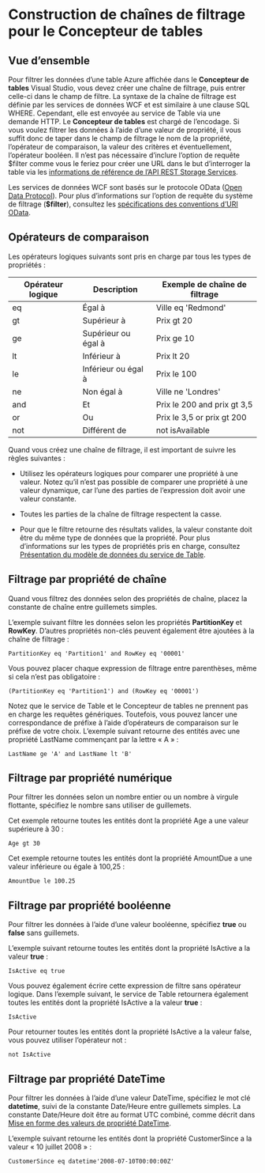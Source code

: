 <properties
   pageTitle="Construction de chaînes de filtrage pour le Concepteur de tables | Microsoft Azure"
   description="Construction de chaînes de filtrage pour le Concepteur de tables"
   services="visual-studio-online"
   documentationCenter="na"
   authors="TomArcher"
   manager="douge"
   editor="" />
<tags
   ms.service="storage"
   ms.devlang="multiple"
   ms.topic="article"
   ms.tgt_pltfrm="na"
   ms.workload="na"
   ms.date="12/18/2015"
   ms.author="tarcher" />

# Construction de chaînes de filtrage pour le Concepteur de tables

## Vue d’ensemble

Pour filtrer les données d’une table Azure affichée dans le **Concepteur de tables** Visual Studio, vous devez créer une chaîne de filtrage, puis entrer celle-ci dans le champ de filtre. La syntaxe de la chaîne de filtrage est définie par les services de données WCF et est similaire à une clause SQL WHERE. Cependant, elle est envoyée au service de Table via une demande HTTP. Le **Concepteur de tables** est chargé de l’encodage. Si vous voulez filtrer les données à l’aide d’une valeur de propriété, il vous suffit donc de taper dans le champ de filtrage le nom de la propriété, l’opérateur de comparaison, la valeur des critères et éventuellement, l’opérateur booléen. Il n’est pas nécessaire d’inclure l’option de requête $filter comme vous le feriez pour créer une URL dans le but d’interroger la table via les [informations de référence de l’API REST Storage Services](http://go.microsoft.com/fwlink/p/?LinkId=400447).

Les services de données WCF sont basés sur le protocole OData ([Open Data Protocol](http://go.microsoft.com/fwlink/p/?LinkId=214805)). Pour plus d’informations sur l’option de requête du système de filtrage (**$filter**), consultez les [spécifications des conventions d’URI OData](http://go.microsoft.com/fwlink/p/?LinkId=214806).

## Opérateurs de comparaison

Les opérateurs logiques suivants sont pris en charge par tous les types de propriétés :

|Opérateur logique|Description|Exemple de chaîne de filtrage|
|---|---|---|
|eq|Égal à|Ville eq 'Redmond'|
|gt|Supérieur à|Prix gt 20|
|ge|Supérieur ou égal à|Prix ge 10|
|lt|Inférieur à|Prix lt 20|
|le|Inférieur ou égal à|Prix le 100|
|ne|Non égal à|Ville ne 'Londres'|
|and|Et|Prix le 200 and prix gt 3,5|
|or|Ou|Prix le 3,5 or prix gt 200|
|not|Différent de|not isAvailable|

Quand vous créez une chaîne de filtrage, il est important de suivre les règles suivantes :

- Utilisez les opérateurs logiques pour comparer une propriété à une valeur. Notez qu’il n’est pas possible de comparer une propriété à une valeur dynamique, car l’une des parties de l’expression doit avoir une valeur constante.

- Toutes les parties de la chaîne de filtrage respectent la casse.

- Pour que le filtre retourne des résultats valides, la valeur constante doit être du même type de données que la propriété. Pour plus d’informations sur les types de propriétés pris en charge, consultez [Présentation du modèle de données du service de Table](http://go.microsoft.com/fwlink/p/?LinkId=400448).

## Filtrage par propriété de chaîne

Quand vous filtrez des données selon des propriétés de chaîne, placez la constante de chaîne entre guillemets simples.

L’exemple suivant filtre les données selon les propriétés **PartitionKey** et **RowKey**. D’autres propriétés non-clés peuvent également être ajoutées à la chaîne de filtrage :

    PartitionKey eq 'Partition1' and RowKey eq '00001'

Vous pouvez placer chaque expression de filtrage entre parenthèses, même si cela n’est pas obligatoire :

    (PartitionKey eq 'Partition1') and (RowKey eq '00001')

Notez que le service de Table et le Concepteur de tables ne prennent pas en charge les requêtes génériques. Toutefois, vous pouvez lancer une correspondance de préfixe à l’aide d’opérateurs de comparaison sur le préfixe de votre choix. L’exemple suivant retourne des entités avec une propriété LastName commençant par la lettre « A » :

    LastName ge 'A' and LastName lt 'B'

## Filtrage par propriété numérique

Pour filtrer les données selon un nombre entier ou un nombre à virgule flottante, spécifiez le nombre sans utiliser de guillemets.

Cet exemple retourne toutes les entités dont la propriété Age a une valeur supérieure à 30 :

    Age gt 30

Cet exemple retourne toutes les entités dont la propriété AmountDue a une valeur inférieure ou égale à 100,25 :

    AmountDue le 100.25

## Filtrage par propriété booléenne

Pour filtrer les données à l’aide d’une valeur booléenne, spécifiez **true** ou **false** sans guillemets.

L’exemple suivant retourne toutes les entités dont la propriété IsActive a la valeur **true** :

    IsActive eq true

Vous pouvez également écrire cette expression de filtre sans opérateur logique. Dans l’exemple suivant, le service de Table retournera également toutes les entités dont la propriété IsActive a la valeur **true** :

    IsActive

Pour retourner toutes les entités dont la propriété IsActive a la valeur false, vous pouvez utiliser l’opérateur not :

    not IsActive

## Filtrage par propriété DateTime

Pour filtrer les données à l’aide d’une valeur DateTime, spécifiez le mot clé **datetime**, suivi de la constante Date/Heure entre guillemets simples. La constante Date/Heure doit être au format UTC combiné, comme décrit dans [Mise en forme des valeurs de propriété DateTime](http://go.microsoft.com/fwlink/p/?LinkId=400449).

L’exemple suivant retourne les entités dont la propriété CustomerSince a la valeur « 10 juillet 2008 » :

    CustomerSince eq datetime'2008-07-10T00:00:00Z'

<!---HONumber=AcomDC_1223_2015-->